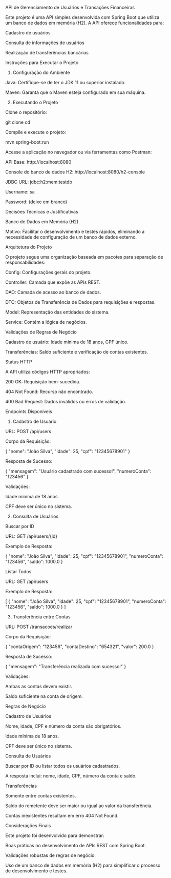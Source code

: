 API de Gerenciamento de Usuários e Transações Financeiras

Este projeto é uma API simples desenvolvida com Spring Boot que utiliza um banco de dados em memória (H2). A API oferece funcionalidades para:

Cadastro de usuários

Consulta de informações de usuários

Realização de transferências bancárias

Instruções para Executar o Projeto

1. Configuração do Ambiente

Java: Certifique-se de ter o JDK 11 ou superior instalado.

Maven: Garanta que o Maven esteja configurado em sua máquina.

2. Executando o Projeto

Clone o repositório:

git clone <url-do-repositorio>
cd <pasta-do-projeto>

Compile e execute o projeto:

mvn spring-boot:run

Acesse a aplicação no navegador ou via ferramentas como Postman:

API Base: http://localhost:8080

Console do banco de dados H2: http://localhost:8080/h2-console

JDBC URL: jdbc:h2:mem:testdb

Username: sa

Password: (deixe em branco)

Decisões Técnicas e Justificativas

Banco de Dados em Memória (H2)

Motivo: Facilitar o desenvolvimento e testes rápidos, eliminando a necessidade de configuração de um banco de dados externo.

Arquitetura do Projeto

O projeto segue uma organização baseada em pacotes para separação de responsabilidades:

Config: Configurações gerais do projeto.

Controller: Camada que expõe as APIs REST.

DAO: Camada de acesso ao banco de dados.

DTO: Objetos de Transferência de Dados para requisições e respostas.

Model: Representação das entidades do sistema.

Service: Contém a lógica de negócios.

Validações de Regras de Negócio

Cadastro de usuário: Idade mínima de 18 anos, CPF único.

Transferências: Saldo suficiente e verificação de contas existentes.

Status HTTP

A API utiliza códigos HTTP apropriados:

200 OK: Requisição bem-sucedida.

404 Not Found: Recurso não encontrado.

400 Bad Request: Dados inválidos ou erros de validação.

Endpoints Disponíveis

1. Cadastro de Usuário

URL: POST /api/users

Corpo da Requisição:

{
  "nome": "João Silva",
  "idade": 25,
  "cpf": "12345678901"
}

Resposta de Sucesso:

{
  "mensagem": "Usuário cadastrado com sucesso!",
  "numeroConta": "123456"
}

Validações:

Idade mínima de 18 anos.

CPF deve ser único no sistema.

2. Consulta de Usuários

Buscar por ID

URL: GET /api/users/{id}

Exemplo de Resposta:

{
  "nome": "João Silva",
  "idade": 25,
  "cpf": "12345678901",
  "numeroConta": "123456",
  "saldo": 1000.0
}

Listar Todos

URL: GET /api/users

Exemplo de Resposta:

[
  {
    "nome": "João Silva",
    "idade": 25,
    "cpf": "12345678901",
    "numeroConta": "123456",
    "saldo": 1000.0
  }
]

3. Transferência entre Contas

URL: POST /transacoes/realizar

Corpo da Requisição:

{
  "contaOrigem": "123456",
  "contaDestino": "654321",
  "valor": 200.0
}

Resposta de Sucesso:

{
  "mensagem": "Transferência realizada com sucesso!"
}

Validações:

Ambas as contas devem existir.

Saldo suficiente na conta de origem.

Regras de Negócio

Cadastro de Usuários

Nome, idade, CPF e número da conta são obrigatórios.

Idade mínima de 18 anos.

CPF deve ser único no sistema.

Consulta de Usuários

Buscar por ID ou listar todos os usuários cadastrados.

A resposta inclui: nome, idade, CPF, número da conta e saldo.

Transferências

Somente entre contas existentes.

Saldo do remetente deve ser maior ou igual ao valor da transferência.

Contas inexistentes resultam em erro 404 Not Found.

Considerações Finais

Este projeto foi desenvolvido para demonstrar:

Boas práticas no desenvolvimento de APIs REST com Spring Boot.

Validações robustas de regras de negócio.

Uso de um banco de dados em memória (H2) para simplificar o processo de desenvolvimento e testes.